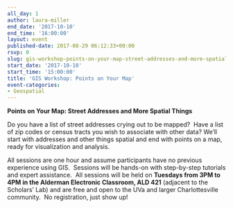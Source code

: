 ```yaml
---
all_day: 1
author: laura-miller
end_date: '2017-10-10'
end_time: '16:00:00'
layout: event
published-date: 2017-08-29 06:12:33+00:00
rsvp: 0
slug: gis-workshop-points-on-your-map-street-addresses-and-more-spatial-things-3
start_date: '2017-10-10'
start_time: '15:00:00'
title: 'GIS Workshop: Points on Your Map'
event-categories:
- Geospatial
---
```


**Points on Your Map: Street Addresses and More Spatial Things**

Do you have a list of street addresses crying out to be mapped?  Have a list of zip codes or census tracts you wish to associate with other data? We’ll start with addresses and other things spatial and end with points on a map, ready for visualization and analysis.

All sessions are one hour and assume participants have no previous experience using GIS.  Sessions will be hands-on with step-by-step tutorials and expert assistance.  All sessions will be held on **Tuesdays from 3PM to 4PM in the Alderman Electronic Classroom, ALD 421** (adjacent to the Scholars’ Lab) and are free and open to the UVa and larger Charlottesville community.  No registration, just show up!

